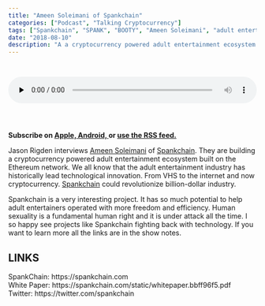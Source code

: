 ```yaml
---
title: "Ameen Soleimani of Spankchain"
categories: ["Podcast", "Talking Cryptocurrency"]
tags: ["Spankchain", "SPANK", "BOOTY", "Ameen Soleimani", "adult entertainment"]
date: "2018-08-10"
description: "A a cryptocurrency powered adult entertainment ecosystem built on the Ethereum network"
---
```

<audio controls="" preload="none" style="padding-top:2em;padding-bottom:3em; width:100%;">
  <source src="http://traffic.libsyn.com/talkingcryptocurrency/TalkingCryptocurrency_017.mp3" type="audio/mpeg">
Your browser does not support the audio element.
</audio>

<p>
<strong>
Subscribe on 
        <a href="https://itunes.apple.com/us/podcast/talking-cryptocurrency/id1388099603?mt=2app=podcast">
            Apple,
        </a>
        <a href="https://www.google.com/podcasts?feed=aHR0cDovL3RhbGtpbmdjcnlwdG9jdXJyZW5jeS5saWJzeW4uY29tL3Jzcw%3D%3D">
          Android,
        </a>
        or
        <a href="http://talkingcryptocurrency.libsyn.com/rss">
          use the RSS feed.
         </a>
</strong>
</p>
	
Jason Rigden interviews <a href="https://twitter.com/ameensol">Ameen Soleimani</a> of <a href="https://spankchain.com">Spankchain</a>. They are building a cryptocurrency powered adult entertainment ecosystem built on the Ethereum network. We all know that the adult entertainment industry has historically lead technological innovation. From VHS to the internet and now cryptocurrency. <a href="https://spankchain.com">Spankchain</a> could revolutionize billion-dollar industry. 

Spankchain is a very interesting project. It has so much potential to help adult entertainers operated with more freedom and efficiency. Human sexuality is a fundamental human right and it is under attack all the time. I so happy see projects like Spankchain fighting back with technology. If you want to learn more all the links are in the show notes.

<h2>LINKS</h2>
SpankChain: https://spankchain.com<br>
White Paper: https://spankchain.com/static/whitepaper.bbff96f5.pdf<br>
Twitter: https://twitter.com/spankchain<br>
